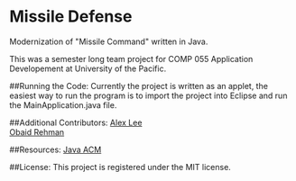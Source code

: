 # Missile Defense
Modernization of "Missile Command" written in Java.

This was a semester long team project for COMP 055 Application Developement at University of the Pacific.

##Running the Code:
Currently the project is written as an applet, the easiest way to run the program is to import the project into Eclipse and run the MainApplication.java file.

##Additional Contributors:
[Alex Lee](https://github.com/Peggisan)<br/>
[Obaid Rehman](https://github.com/ozrehman)

##Resources:
[Java ACM](http://cs.stanford.edu/people/eroberts/jtf/javadoc/student/index.html)

##License:
This project is registered under the MIT license.
